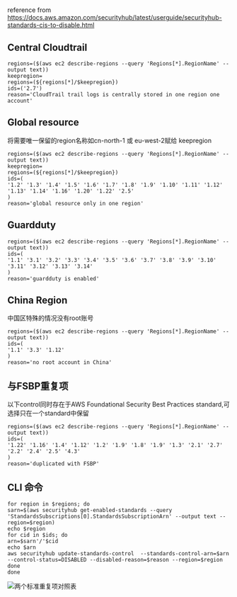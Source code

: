 # 
reference from https://docs.aws.amazon.com/securityhub/latest/userguide/securityhub-standards-cis-to-disable.html
## Central Cloudtrail
```
regions=($(aws ec2 describe-regions --query 'Regions[*].RegionName' --output text))
keepregion=
regions=(${regions[*]/$keepregion}) 
ids=('2.7')
reason='CloudTrail trail logs is centrally stored in one region one account'
```
## Global resource
将需要唯一保留的region名称如cn-north-1 或 eu-west-2赋给 keepregion
```
regions=($(aws ec2 describe-regions --query 'Regions[*].RegionName' --output text))
keepregion=
regions=(${regions[*]/$keepregion}) 
ids=(
'1.2' '1.3' '1.4' '1.5' '1.6' '1.7' '1.8' '1.9' '1.10' '1.11' '1.12' '1.13' '1.14' '1.16' '1.20' '1.22' '2.5'
)
reason='global resource only in one region'
```
## Guardduty

```
regions=($(aws ec2 describe-regions --query 'Regions[*].RegionName' --output text))
ids=(
'1.1' '3.1' '3.2' '3.3' '3.4' '3.5' '3.6' '3.7' '3.8' '3.9' '3.10' '3.11' '3.12' '3.13' '3.14'
)
reason='guardduty is enabled'
```
## China Region
中国区特殊的情况没有root账号
```
regions=($(aws ec2 describe-regions --query 'Regions[*].RegionName' --output text))
ids=(
'1.1' '3.3' '1.12' 
)
reason='no root account in China'
```
## 与FSBP重复项
以下control同时存在于AWS Foundational Security Best Practices standard,可选择只在一个standard中保留
```
regions=($(aws ec2 describe-regions --query 'Regions[*].RegionName' --output text))
ids=(
'1.22' '1.16' '1.4' '1.12' '1.2' '1.9' '1.8' '1.9' '1.3' '2.1' '2.7' '2.2' '2.4' '2.5' '4.3'
)
reason='duplicated with FSBP'
```
## CLI 命令
```
for region in $regions; do
sarn=$(aws securityhub get-enabled-standards --query 'StandardsSubscriptions[0].StandardsSubscriptionArn' --output text --region=$region)
echo $region
for cid in $ids; do
arn=$sarn'/'$cid
echo $arn
aws securityhub update-standards-control  --standards-control-arn=$arn --control-status=DISABLED --disabled-reason=$reason --region=$region
done
done
```

![两个标准重复项对照表](https://github.com/jessicawyc/securityhub-standard-disable/blob/main/similarcontrols.png)
